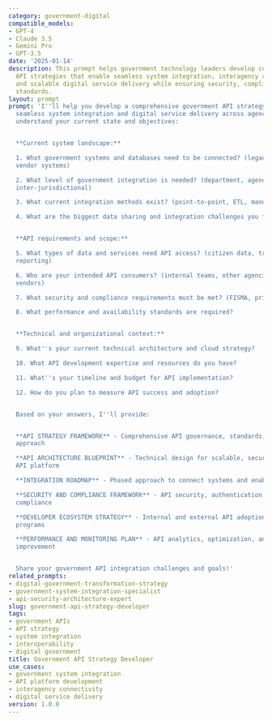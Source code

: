 ```yaml
---
category: government-digital
compatible_models:
- GPT-4
- Claude 3.5
- Gemini Pro
- GPT-3.5
date: '2025-01-14'
description: This prompt helps government technology leaders develop comprehensive
  API strategies that enable seamless system integration, interagency collaboration,
  and scalable digital service delivery while ensuring security, compliance, and performance
  standards.
layout: prompt
prompt: 'I''ll help you develop a comprehensive government API strategy that enables
  seamless system integration and digital service delivery across agencies. Let me
  understand your current state and objectives:


  **Current system landscape:**

  1. What government systems and databases need to be connected? (legacy, modern,
  vendor systems)

  2. What level of government integration is needed? (department, agency, cross-agency,
  inter-jurisdictional)

  3. What current integration methods exist? (point-to-point, ETL, manual processes)

  4. What are the biggest data sharing and integration challenges you face?


  **API requirements and scope:**

  5. What types of data and services need API access? (citizen data, transactions,
  reporting)

  6. Who are your intended API consumers? (internal teams, other agencies, citizens,
  vendors)

  7. What security and compliance requirements must be met? (FISMA, privacy, authentication)

  8. What performance and availability standards are required?


  **Technical and organizational context:**

  9. What''s your current technical architecture and cloud strategy?

  10. What API development expertise and resources do you have?

  11. What''s your timeline and budget for API implementation?

  12. How do you plan to measure API success and adoption?


  Based on your answers, I''ll provide:


  **API STRATEGY FRAMEWORK** - Comprehensive API governance, standards, and implementation
  approach

  **API ARCHITECTURE BLUEPRINT** - Technical design for scalable, secure government
  API platform

  **INTEGRATION ROADMAP** - Phased approach to connect systems and enable data sharing

  **SECURITY AND COMPLIANCE FRAMEWORK** - API security, authentication, and regulatory
  compliance

  **DEVELOPER ECOSYSTEM STRATEGY** - Internal and external API adoption and support
  programs

  **PERFORMANCE AND MONITORING PLAN** - API analytics, optimization, and continuous
  improvement


  Share your government API integration challenges and goals!'
related_prompts:
- digital-government-transformation-strategy
- government-system-integration-specialist
- api-security-architecture-expert
slug: government-api-strategy-developer
tags:
- government APIs
- API strategy
- system integration
- interoperability
- digital government
title: Government API Strategy Developer
use_cases:
- government system integration
- API platform development
- interagency connectivity
- digital service delivery
version: 1.0.0
---
```

